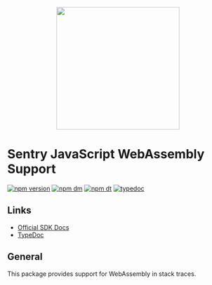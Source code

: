 <p align="center">
  <a href="https://sentry.io" target="_blank" align="center">
    <img src="https://sentry-brand.storage.googleapis.com/sentry-logo-black.png" width="280">
  </a>
  <br />
</p>

# Sentry JavaScript WebAssembly Support

[![npm version](https://img.shields.io/npm/v/@sentry/wasm.svg)](https://www.npmjs.com/package/@sentry/wasm)
[![npm dm](https://img.shields.io/npm/dm/@sentry/wasm.svg)](https://www.npmjs.com/package/@sentry/wasm)
[![npm dt](https://img.shields.io/npm/dt/@sentry/wasm.svg)](https://www.npmjs.com/package/@sentry/wasm)
[![typedoc](https://img.shields.io/badge/docs-typedoc-blue.svg)](http://getsentry.github.io/sentry-javascript/)

## Links

- [Official SDK Docs](https://docs.sentry.io/quickstart/)
- [TypeDoc](http://getsentry.github.io/sentry-javascript/)

## General

This package provides support for WebAssembly in stack traces.
